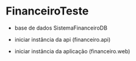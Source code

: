 # FinanceiroTeste

 - base de dados SistemaFinanceiroDB
 
 - iniciar instância da api (financeiro.api)
  
 - iniciar instância da aplicação (financeiro.web)
